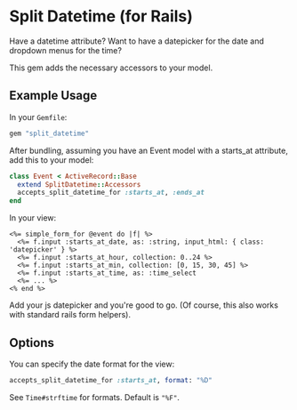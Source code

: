 # Split Datetime (for Rails)

Have a datetime attribute? Want to have a datepicker for the date and dropdown menus for the time?

This gem adds the necessary accessors to your model.

## Example Usage
In your `Gemfile`:

```ruby
gem "split_datetime"
```

After bundling, assuming you have an Event model with a starts_at attribute, add this to your model:

```ruby
class Event < ActiveRecord::Base
  extend SplitDatetime::Accessors
  accepts_split_datetime_for :starts_at, :ends_at
end
```

In your view:

```erb
<%= simple_form_for @event do |f| %>
  <%= f.input :starts_at_date, as: :string, input_html: { class: 'datepicker' } %>
  <%= f.input :starts_at_hour, collection: 0..24 %>
  <%= f.input :starts_at_min, collection: [0, 15, 30, 45] %>
  <%= f.input :starts_at_time, as: :time_select
  <%= ... %>
<% end %>
```

Add your js datepicker and you're good to go. (Of course, this also works with standard rails form helpers).

## Options

You can specify the date format for the view:

```ruby
accepts_split_datetime_for :starts_at, format: "%D"
```

See `Time#strftime` for formats. Default is `"%F"`.
